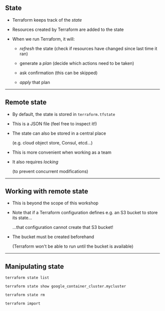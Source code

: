 ## State

- Terraform keeps track of the *state*

- Resources created by Terraform are added to the state

- When we run Terraform, it will:

  - *refresh* the state (check if resources have changed since last time it ran)

  - generate a *plan* (decide which actions need to be taken)

  - ask confirmation (this can be skipped)

  - *apply* that plan

---

## Remote state

- By default, the state is stored in `terraform.tfstate`

- This is a JSON file (feel free to inspect it!)

- The state can also be stored in a central place

  (e.g. cloud object store, Consul, etcd...)

- This is more convenient when working as a team

- It also requires *locking*

  (to prevent concurrent modifications)

---

## Working with remote state

- This is beyond the scope of this workshop

- Note that if a Terraform configuration defines e.g. an S3 bucket to store its state...

  ...that configuration cannot create that S3 bucket!

- The bucket must be created beforehand

  (Terraform won't be able to run until the bucket is available)

---

## Manipulating state

`terraform state list`

`terraform state show google_container_cluster.mycluster`

`terraform state rm`

`terraform import`

